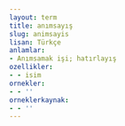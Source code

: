 ```yaml
---
layout: term
title: anımsayış
slug: animsayis
lisan: Türkçe
anlamlar:
- Anımsamak işi; hatırlayış
ozellikler:
- - isim
ornekler:
- - ''
orneklerkaynak:
- - ''
---
```

